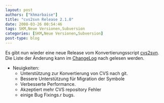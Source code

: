 ```yaml
---
layout: post
authors: ["khmarbaise"]
title: "cvs2svn Release 2.1.0"
date: 2008-03-26 00:54:46
tags: SKM,Neue Versionen,Subversion
categories: [SKM,Neue Versionen,Subversion]
post-type: blog
---
```

Es gibt nun wieder eine neue Release vom Konvertierungsscript [cvs2svn](http://cvs2svn.tigris.org "cvs2svn").
Die Liste der Änderung kann im [ChangeLog](http://cvs2svn.tigris.org/source/browse/cvs2svn/tags/2.1.0/CHANGES?rev=4382&view=markup "ChangeLog") nach gelesen werden.

+ Neuigkeiten:
  + Unterstützung zur Konvertierung von CVS nach git.
  + Bessere Unterstützung für Migration der Symbole 
  + Verbesserte Performance.
  + Akzeptiert mehr CVS repository Fehler
  + einige Bug Fixings.r bugs.
